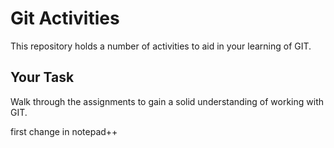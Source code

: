 # Git Activities #
This repository holds a number of activities to aid in your learning of GIT.

## Your Task ##
Walk through the assignments to gain a solid understanding of working with GIT.

first change in notepad++